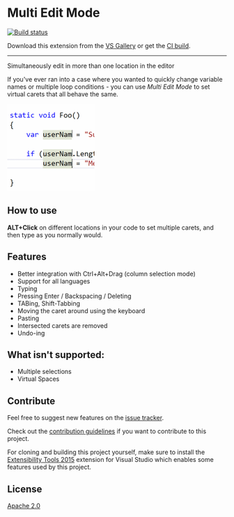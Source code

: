 # Multi Edit Mode

[![Build status](https://ci.appveyor.com/api/projects/status/3dpklojvnugt515v?svg=true)](https://ci.appveyor.com/project/madskristensen/multiedit)

Download this extension from the [VS Gallery](https://visualstudiogallery.msdn.microsoft.com/2beb9705-b568-45d1-8550-751e181e3aef)
or get the [CI build](http://vsixgallery.com/extension/MultiEdit..c6fb8e57-fde0-4987-8e7a-5ca9b4beddcb/).

---------------------------------------

Simultaneously edit in more than one location in the editor

If you've ever ran into a case where you wanted to quickly change variable names or multiple loop conditions - you can use *Multi Edit Mode* to set virtual carets that all behave the same.

![Multi Edit Mode](art/screenshot.png)

## How to use

**ALT+Click** on different locations in your code to set multiple carets, and then type as you normally would.

## Features

* Better integration with Ctrl+Alt+Drag (column selection mode)
* Support for all languages
* Typing
* Pressing Enter / Backspacing / Deleting
* TABing, Shift-Tabbing
* Moving the caret around using the keyboard
* Pasting
* Intersected carets are removed
* Undo-ing
  
## What isn't supported:

* Multiple selections
* Virtual Spaces

## Contribute

Feel free to suggest new features on the
[issue tracker](https://github.com/madskristensen/MultiEdit/issues).

Check out the [contribution guidelines](.github/CONTRIBUTING.md)
if you want to contribute to this project.

For cloning and building this project yourself, make sure
to install the
[Extensibility Tools 2015](https://visualstudiogallery.msdn.microsoft.com/ab39a092-1343-46e2-b0f1-6a3f91155aa6)
extension for Visual Studio which enables some features
used by this project.

## License
[Apache 2.0](LICENSE)
